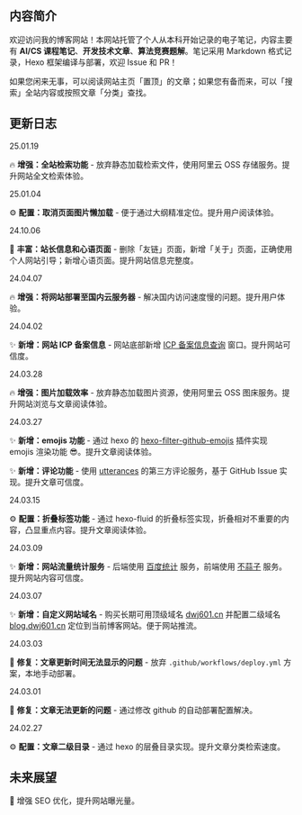 ## 内容简介

欢迎访问我的博客网站！本网站托管了个人从本科开始记录的电子笔记，内容主要有 **AI/CS 课程笔记**、**开发技术文章**、**算法竞赛题解**。笔记采用 Markdown 格式记录，Hexo 框架编译与部署，欢迎 Issue 和 PR！

如果您闲来无事，可以阅读网站主页「置顶」的文章；如果您有备而来，可以「搜索」全站内容或按照文章「分类」查找。

## 更新日志

25.01.19

:fire: **增强：全站检索功能** - 放弃静态加载检索文件，使用阿里云 OSS 存储服务。提升网站全文检索体验。

25.01.04

:gear: **配置：取消页面图片懒加载** - 便于通过大纲精准定位。提升用户阅读体验。

24.10.06

:bookmark_tabs: **丰富：站长信息和心语页面** - 删除「友链」页面，新增「关于」页面，正确使用个人网站引导；新增心语页面。提升网站信息完整度。

24.04.07

:fire: **增强：将网站部署至国内云服务器** - 解决国内访问速度慢的问题。提升用户体验。

24.04.02

:sparkles: **新增：网站 ICP 备案信息** - 网站底部新增 [ICP 备案信息查询](https://beian.miit.gov.cn/) 窗口。提升网站可信度。

24.03.28

:fire: **增强：图片加载效率** - 放弃静态加载图片资源，使用阿里云 OSS 图床服务。提升网站浏览与文章阅读体验。

24.03.27

:sparkles: **新增：emojis 功能** - 通过 hexo 的 [hexo-filter-github-emojis](https://github.com/crimx/hexo-filter-github-emojis) 插件实现 emojis 渲染功能 :sunglasses:。提升文章阅读体验。

:sparkles: **新增：评论功能** - 使用 [utterances](https://utteranc.es/) 的第三方评论服务，基于 GitHub Issue 实现。提升文章可信度。

24.03.15

:gear: **配置：折叠标签功能** - 通过 hexo-fluid 的折叠标签实现，折叠相对不重要的内容，凸显重点内容。提升文章阅读体验。

24.03.09

:sparkles: **新增：网站流量统计服务** - 后端使用 [百度统计](https://tongji.baidu.com/web5/welcome/login) 服务，前端使用 [不蒜子](https://busuanzi.ibruce.info/) 服务。提升网站内容可信度。

24.03.07

:sparkles: **新增：自定义网站域名** - 购买长期可用顶级域名 [dwj601.cn](https://dwj601.cn/) 并配置二级域名 [blog.dwj601.cn](https://blog.dwj601.cn) 定位到当前博客网站。便于网站推流。

24.03.03

:bug: **修复：文章更新时间无法显示的问题** - 放弃 `.github/workflows/deploy.yml` 方案，本地手动部署。

24.03.01

:bug: **修复：文章无法更新的问题** - 通过修改 github 的自动部署配置解决。

24.02.27

:gear: **配置：文章二级目录** - 通过 hexo 的层叠目录实现。提升文章分类检索速度。

## 未来展望

:thinking: 增强 SEO 优化，提升网站曝光量。
